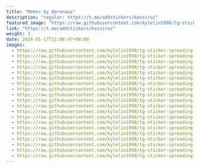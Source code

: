```yaml
---
title: "Memes by @orenauz"
description: "regular: https://t.me/addstickers/kassiruz"
featured_image: "https://raw.githubusercontent.com/kylelin1998/tg-sticker-spreading-worldwide-images/main/img/36ea7774-08ef-4426-bc9b-6055612415c9.jpg"
link: "https://t.me/addstickers/kassiruz"
weight: 3
date: 2024-01-17T21:06:47+08:00
images:
  - https://raw.githubusercontent.com/kylelin1998/tg-sticker-spreading-worldwide-images/main/img/36ea7774-08ef-4426-bc9b-6055612415c9.jpg
  - https://raw.githubusercontent.com/kylelin1998/tg-sticker-spreading-worldwide-images/main/img/6842fe3e-9787-4444-8426-b153c3ce848e.jpg
  - https://raw.githubusercontent.com/kylelin1998/tg-sticker-spreading-worldwide-images/main/img/21a1abd2-dc1b-4ac9-93d8-21eb66dd0a8c.jpg
  - https://raw.githubusercontent.com/kylelin1998/tg-sticker-spreading-worldwide-images/main/img/fce8c2fc-d8a1-4ff5-9f24-3449037e363b.jpg
  - https://raw.githubusercontent.com/kylelin1998/tg-sticker-spreading-worldwide-images/main/img/d881088e-6fd4-4bcf-8efd-43b632fb47df.jpg
  - https://raw.githubusercontent.com/kylelin1998/tg-sticker-spreading-worldwide-images/main/img/7e25da12-0c83-4e9b-b02d-a34788781c0a.jpg
  - https://raw.githubusercontent.com/kylelin1998/tg-sticker-spreading-worldwide-images/main/img/fb82238d-4e2e-44b0-aed5-38c051cf4ad8.jpg
  - https://raw.githubusercontent.com/kylelin1998/tg-sticker-spreading-worldwide-images/main/img/636d25a0-033c-416a-8fdb-ef12f2225883.jpg
  - https://raw.githubusercontent.com/kylelin1998/tg-sticker-spreading-worldwide-images/main/img/324ac3e9-60af-47e8-9882-34d84ba71e67.jpg
  - https://raw.githubusercontent.com/kylelin1998/tg-sticker-spreading-worldwide-images/main/img/8c07f019-373a-4b39-b9ab-20d74d622663.jpg
  - https://raw.githubusercontent.com/kylelin1998/tg-sticker-spreading-worldwide-images/main/img/3b2658fb-a37a-4a04-914c-df81d71c53bf.jpg
  - https://raw.githubusercontent.com/kylelin1998/tg-sticker-spreading-worldwide-images/main/img/fd505729-9b14-4aaf-8753-eca793d79578.jpg
  - https://raw.githubusercontent.com/kylelin1998/tg-sticker-spreading-worldwide-images/main/img/c1871492-f582-4c7b-979b-c4d01c666004.jpg
  - https://raw.githubusercontent.com/kylelin1998/tg-sticker-spreading-worldwide-images/main/img/831c1229-6867-48a3-ad36-3a361e0a7ea3.jpg
  - https://raw.githubusercontent.com/kylelin1998/tg-sticker-spreading-worldwide-images/main/img/480713d0-7653-4328-b82a-913c218b7098.jpg
  - https://raw.githubusercontent.com/kylelin1998/tg-sticker-spreading-worldwide-images/main/img/9b43b138-3da5-49cc-ad2b-4a9502a34050.jpg
  - https://raw.githubusercontent.com/kylelin1998/tg-sticker-spreading-worldwide-images/main/img/61aba1a5-3cd0-4763-bd27-8e3af03736b4.jpg
  - https://raw.githubusercontent.com/kylelin1998/tg-sticker-spreading-worldwide-images/main/img/581f85ab-9515-409f-a0d0-e9d8558d73c9.jpg
  - https://raw.githubusercontent.com/kylelin1998/tg-sticker-spreading-worldwide-images/main/img/1fd39e6b-5ade-4fe2-a69b-fb6de3b1e776.jpg
  - https://raw.githubusercontent.com/kylelin1998/tg-sticker-spreading-worldwide-images/main/img/71909c9c-95a2-4e80-98c2-93a9bd54f060.jpg
---
```

